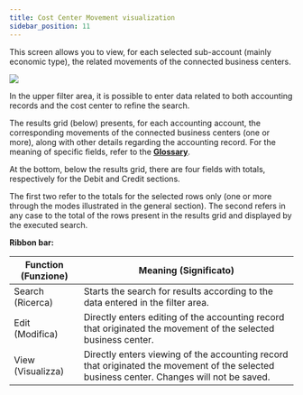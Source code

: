```yaml
---
title: Cost Center Movement visualization
sidebar_position: 11
---
```


This screen allows you to view, for each selected sub-account (mainly economic type), the related movements of the connected business centers.

![](/img/it-it/finance-area/ledger-records/records/cost-center-movement-visualization/image01.png)

In the upper filter area, it is possible to enter data related to both accounting records and the cost center to refine the search.

The results grid (below) presents, for each accounting account, the corresponding movements of the connected business centers (one or more), along with other details regarding the accounting record. For the meaning of specific fields, refer to the **[Glossary](/docs/guide/common/glossary/glossary-intro)**.

At the bottom, below the results grid, there are four fields with totals, respectively for the Debit and Credit sections.

The first two refer to the totals for the selected rows only (one or more through the modes illustrated in the general section). The second refers in any case to the total of the rows present in the results grid and displayed by the executed search.

**Ribbon bar:**

| Function (Funzione) | Meaning (Significato) |
| --- | --- |
| Search (Ricerca) | Starts the search for results according to the data entered in the filter area. |
| Edit (Modifica) | Directly enters editing of the accounting record that originated the movement of the selected business center. |
| View (Visualizza) | Directly enters viewing of the accounting record that originated the movement of the selected business center. Changes will not be saved. |
